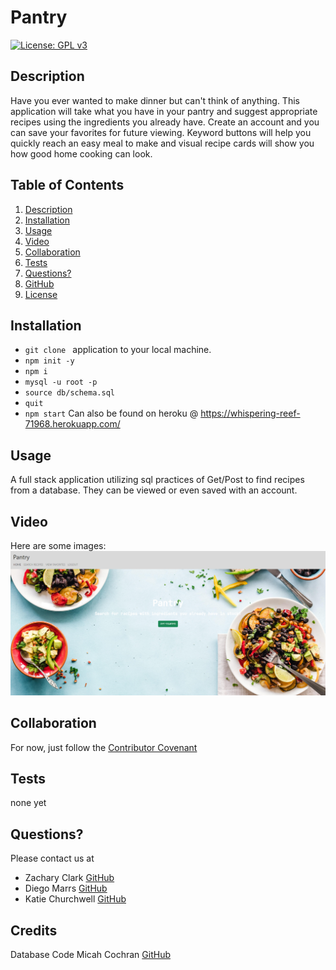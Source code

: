 # Pantry
  [![License: GPL v3](https://img.shields.io/badge/License-GPLv3-blue.svg)](https://www.gnu.org/licenses/gpl-3.0)

  ## Description
  
 Have you ever wanted to make dinner but can't think of anything. This application will take what you have in your pantry and suggest appropriate recipes using the ingredients you already have. Create an account and you can save your favorites for future viewing. Keyword buttons will help you quickly reach an easy meal to make and visual recipe cards will show you how good home cooking can look.

  ## Table of Contents
  
  1) [Description](#description)
  2) [Installation](#installation)
  3) [Usage](#usage)
  4) [Video](#video)
  5) [Collaboration](#collaboration)
  6) [Tests](#tests)
  7) [Questions?](#questions?)
  8) [GitHub](#gitHub)
  9) [License](#license)

  ## Installation
  
 - `git clone ` application to your local machine.
  - `npm init -y`
  - `npm i `
  - `mysql -u root -p`
  - `source db/schema.sql`
  - `quit`
  - `npm start`
  Can also be found on heroku @ https://whispering-reef-71968.herokuapp.com/

  ## Usage
  
  A full stack application utilizing sql practices of Get/Post to find recipes from a database. They can be viewed or even saved with an account.

  ## Video
  
 Here are some images:
[![landing page](./public/img/screenshotHomepage.png)](_______ "Demo Video")



  ## Collaboration
  
  For now, just follow the [Contributor Covenant](https://www.contributor-covenant.org/)

  ## Tests
  
  none yet

  ## Questions?
  
  Please contact us at
  - Zachary Clark [GitHub](https://github.com/zaclark369)
  - Diego Marrs [GitHub](https://github.com/StaticCloud)
  - Katie Churchwell [GitHub](https://github.com/katiechurchwell)
  
  ## Credits
  
  Database Code
  Micah Cochran [GitHub](https://github.com/micahcochran/json-cookbook/blob/main/cookbook-100.json)
  
